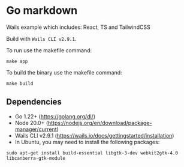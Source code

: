 # Go markdown

Wails example which includes: React, TS and TailwindCSS

Build with `Wails CLI v2.9.1`.

To run use the makefile command:
```shell
make app
```

To build the binary use the makefile command:
```shell
make build
```

## Dependencies

- Go 1.22+ (https://golang.org/dl/)
- Node 20.0+ (https://nodejs.org/en/download/package-manager/current)
- Wails CLI v2.9.1 (https://wails.io/docs/gettingstarted/installation)
- In Ubuntu, you may need to install the following packages:
```shell
sudo apt-get install build-essential libgtk-3-dev webkit2gtk-4.0 libcanberra-gtk-module
```